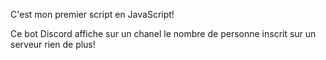 C'est mon premier script en JavaScript!

Ce bot Discord affiche sur un chanel le nombre de personne inscrit sur un serveur rien de plus!